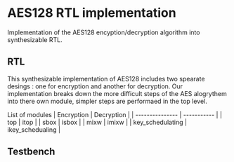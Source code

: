 # AES128 RTL implementation

Implementation of the AES128 encyption/decryption algorithm into synthesizable RTL.

## RTL

This synthesizable implementation of AES128 includes two spearate desings : one for encryption and another for decryption.
Our implementation breaks down the more difficult steps of the AES alogrythem into there own module, simpler steps are
performaed in the top level. 

List of modules
| Encryption      | Decryption |
| --------------- | ----------- |
| top       | itop    |
| sbox  | isbox      |
| mixw  | imixw      |
| key\_schedulating  | ikey\_schedualing  |




## Testbench
